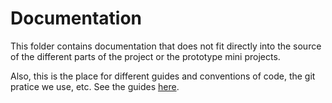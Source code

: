 # Documentation

This folder contains documentation that does not fit directly into the source of the different parts of the project or the prototype mini projects.

Also, this is the place for different guides and conventions of code, the git pratice we use, etc. See the guides [here](guides/README.md).
